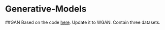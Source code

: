# Generative-Models
##GAN
    Based on the code [here](https://github.com/carpedm20/DCGAN-tensorflow).
    Update it to WGAN.
    Contain three datasets.

